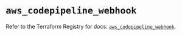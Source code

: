 # `aws_codepipeline_webhook`

Refer to the Terraform Registry for docs: [`aws_codepipeline_webhook`](https://registry.terraform.io/providers/hashicorp/aws/4.54.0/docs/resources/codepipeline_webhook).
